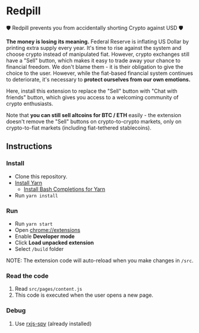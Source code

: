 # Redpill

🛡 Redpill prevents you from accidentally shorting Crypto against USD 🛡

**The money is losing its meaning.** Federal Reserve is inflating US Dollar by printing extra supply every year. It's time to rise against the system and choose crypto instead of manipulated fiat. However, crypto exchanges still have a "Sell" button, which makes it easy to trade away your chance to financial freedom. We don't blame them - it is their obligation to give the choice to the user. However, while the fiat-based financial system continues to deteriorate, it's necessary to **protect ourselves from our own emotions.**

Here, install this extension to replace the "Sell" button with "Chat with friends" button, which gives you access to a welcoming community of crypto enthusiasts.

Note that **you can still sell altcoins for BTC / ETH** easily - the extension doesn't remove the "Sell" buttons on crypto-to-crypto markets, only on crypto-to-fiat markets (including fiat-tethered stablecoins).

## Instructions

### Install

* Clone this repository.
* [Install Yarn](https://classic.yarnpkg.com/en/docs/install)
  * [Install Bash Completions for Yarn](https://github.com/dsifford/yarn-completion)
* Run `yarn install`

### Run

* Run `yarn start`
* Open [chrome://extensions](chrome://extensions)
* Enable **Developer mode**
* Click **Load unpacked extension**
* Select `/build` folder

NOTE: The extension code will auto-reload when you make changes in `/src`.

### Read the code

1. Read `src/pages/content.js`
  1. This code is executed when the user opens a new page.

### Debug

1. Use [rxjs-spy](https://github.com/cartant/rxjs-spy) (already installed)
